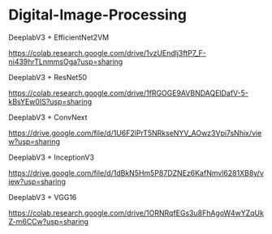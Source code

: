 # Digital-Image-Processing


DeeplabV3 + EfficientNet2VM

https://colab.research.google.com/drive/1vzUEndlj3ftP7_F-ni439hrTLnmmsOga?usp=sharing

DeeplabV3 + ResNet50
 
https://colab.research.google.com/drive/1fRGOGE9AVBNDAQElDafV-5-kBsYEw0IS?usp=sharing

DeeplabV3 + ConvNext

https://drive.google.com/file/d/1U6F2lPrT5NRkseNYV_AOwz3Vpi7sNhix/view?usp=sharing

DeeplabV3 + InceptionV3 

https://drive.google.com/file/d/1dBkN5Hm5P87DZNEz6KafNmvl6281XB8y/view?usp=sharing

DeeplabV3 + VGG16

https://colab.research.google.com/drive/1ORNRqfEGs3u8FhAgoW4wYZqUkZ-m6CCw?usp=sharing

